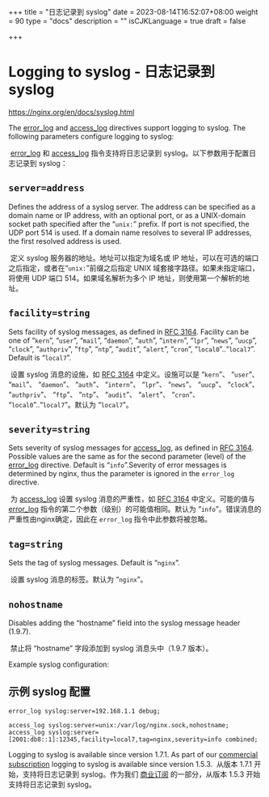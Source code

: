 +++
title = "日志记录到 syslog"
date = 2023-08-14T16:52:07+08:00
weight = 90
type = "docs"
description = ""
isCJKLanguage = true
draft = false

+++

# Logging to syslog - 日志记录到 syslog

https://nginx.org/en/docs/syslog.html

The [error_log](https://nginx.org/en/docs/ngx_core_module.html#error_log) and [access_log](https://nginx.org/en/docs/http/ngx_http_log_module.html#access_log) directives support logging to syslog. The following parameters configure logging to syslog:

​	[error_log](https://nginx.org/en/docs/ngx_core_module.html#error_log) 和 [access_log](https://nginx.org/en/docs/http/ngx_http_log_module.html#access_log) 指令支持将日志记录到 syslog。以下参数用于配置日志记录到 syslog：

## `server=address`

Defines the address of a syslog server. The address can be specified as a domain name or IP address, with an optional port, or as a UNIX-domain socket path specified after the “`unix:`” prefix. If port is not specified, the UDP port 514 is used. If a domain name resolves to several IP addresses, the first resolved address is used.

​	定义 syslog 服务器的地址。地址可以指定为域名或 IP 地址，可以在可选的端口之后指定，或者在“`unix:`”前缀之后指定 UNIX 域套接字路径。如果未指定端口，将使用 UDP 端口 514。如果域名解析为多个 IP 地址，则使用第一个解析的地址。

## `facility=string`

Sets facility of syslog messages, as defined in [RFC 3164](https://datatracker.ietf.org/doc/html/rfc3164#section-4.1.1). Facility can be one of “`kern`”, “`user`”, “`mail`”, “`daemon`”, “`auth`”, “`intern`”, “`lpr`”, “`news`”, “`uucp`”, “`clock`”, “`authpriv`”, “`ftp`”, “`ntp`”, “`audit`”, “`alert`”, “`cron`”, “`local0`”..“`local7`”. Default is “`local7`”.

​	设置 syslog 消息的设施，如 [RFC 3164](https://datatracker.ietf.org/doc/html/rfc3164#section-4.1.1) 中定义。设施可以是 “`kern`”、 “`user`”、 “`mail`”、 “`daemon`”、 “`auth`”、 “`intern`”、 “`lpr`”、 “`news`”、 “`uucp`”、 “`clock`”、 “`authpriv`”、 “`ftp`”、 “`ntp`”、 “`audit`”、 “`alert`”、 “`cron`”、 “`local0`”..“`local7`”。默认为 “`local7`”。

## `severity=string`

Sets severity of syslog messages for [access_log](https://nginx.org/en/docs/http/ngx_http_log_module.html#access_log), as defined in [RFC 3164](https://datatracker.ietf.org/doc/html/rfc3164#section-4.1.1). Possible values are the same as for the second parameter (level) of the [error_log](https://nginx.org/en/docs/ngx_core_module.html#error_log) directive. Default is “`info`”.Severity of error messages is determined by nginx, thus the parameter is ignored in the `error_log` directive.

​	为 [access_log](https://nginx.org/en/docs/http/ngx_http_log_module.html#access_log) 设置 syslog 消息的严重性，如 [RFC 3164](https://datatracker.ietf.org/doc/html/rfc3164#section-4.1.1) 中定义。可能的值与 [error_log](https://nginx.org/en/docs/ngx_core_module.html#error_log) 指令的第二个参数（级别）的可能值相同。默认为 “`info`”。错误消息的严重性由nginx确定，因此在 `error_log` 指令中此参数将被忽略。

## `tag=string`

Sets the tag of syslog messages. Default is “`nginx`”.

​	设置 syslog 消息的标签。默认为 “`nginx`”。

## `nohostname`

Disables adding the “hostname” field into the syslog message header (1.9.7).

​	禁止将 “hostname” 字段添加到 syslog 消息头中（1.9.7 版本）。



Example syslog configuration:

## 示例 syslog 配置

```
error_log syslog:server=192.168.1.1 debug;

access_log syslog:server=unix:/var/log/nginx.sock,nohostname;
access_log syslog:server=[2001:db8::1]:12345,facility=local7,tag=nginx,severity=info combined;
```

Logging to syslog is available since version 1.7.1. As part of our [commercial subscription](http://nginx.com/products/) logging to syslog is available since version 1.5.3.
​	从版本 1.7.1 开始，支持将日志记录到 syslog。作为我们 [商业订阅](http://nginx.com/products/) 的一部分，从版本 1.5.3 开始支持将日志记录到 syslog。